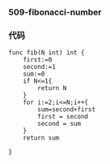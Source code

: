 ### 509-fibonacci-number
### 代码
```
func fib(N int) int {
    first:=0
    second:=1
    sum:=0
    if N<=1{
        return N
    }
    for i:=2;i<=N;i++{
        sum=second+first
        first = second
        second = sum
    }
    return sum
    
}
```